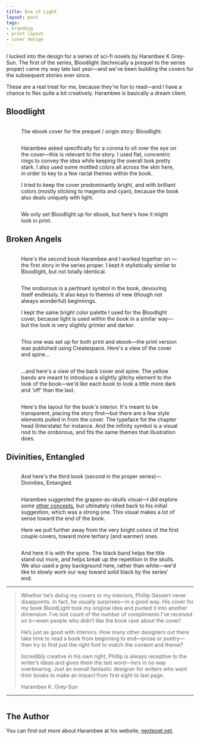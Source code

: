 ```yaml
---
title: Eve of Light
layout: post
tags: 
- branding
- print layout
- cover design
---
```

I lucked into the design for a series of sci-fi novels by Harambee K Grey-Sun. The first of the series, Bloodlight (technically a prequel to the series proper) came my way late last year—and we've been building the covers for the subsequent stories ever since. 

These are a real treat for me, because they're fun to read—and I have a chance to flex quite a bit creatively. Harambee is basically a dream client.

## Bloodlight

<figure>
	<img src="/img/portfolio/eve-of-light/bloodlight-cover.png" alt="">
	<figcaption><p>The ebook cover for the prequel / origin story: Bloodlight.</p></figcaption>
</figure>

<figure>
	<img src="/img/portfolio/eve-of-light/corona.png" alt="">
	<figcaption><p>Harambee asked specifically for a corona to sit over the eye on the cover—this is relevant to the story. I used flat, concentric rings to convey the idea while keeping the overall look pretty stark. I also used some mottled colors all across the skin here, in order to key to a few racial themes within the book.</p>
<p>I tried to keep the cover predominantly bright, and with brilliant colors (mostly sticking to magenta and cyan), because the book also deals uniquely with light.</p>
	</figcaption>
</figure>


<figure>
	<img src="/img/portfolio/eve-of-light/bloodlight-jacket.png" alt="">
	<figcaption><p>We only set Bloodlight up for ebook, but here's how it might look in print.</p></figcaption>
</figure>

## Broken Angels

<figure>
	<img src="/img/portfolio/eve-of-light/broken-angels-cover.png" alt="">
	<figcaption><p>Here's the second book Harambee and I worked together on — the first story in the series proper. I kept it stylistically similar to Bloodlight, but not totally identical.</p></figcaption>
</figure>

<figure>
	<img src="/img/portfolio/eve-of-light/oroborous.png" alt="">
	<figcaption><p>The oroborous is a pertinant symbol in the book, devouring itself endlessly. It also keys to themes of new (though not always wonderful) beginnings.</p>
<p>I kept the same bright color palette I used for the Bloodlight cover, because light is used within the book in a similar way—but the look is very slightly grimier and darker.</p>
</figcaption>
</figure>
 

<figure>
	<img src="/img/portfolio/eve-of-light/broken-angels-jacket.png" alt="">
	<figcaption><p>This one was set up for both print and ebook—the print version was published using Createspace. Here's a view of the cover and spine…</p></figcaption>
</figure>

<figure>
	<img src="/img/portfolio/eve-of-light/broken-angels-back.png" alt="">
	<figcaption><p>…and here's a view of the back cover and spine. The yellow bands are meant to introduce a slightly glitchy element to the look of the book—we'd like each book to look a little more dark and 'off' than the last.</p></figcaption>
</figure>

<figure>
	<img src="/img/portfolio/eve-of-light/interior-1.png" alt="">
	<figcaption><p>Here's the layout for the book's interior. It's meant to be transparent, placing the story first—but there are a few style elements pulled in from the cover. The typeface fot the chapter head (Interstate) for instance. And the infinity symbol is a visual nod to the oroborous, and fits the same themes that illustration does.</p></figcaption>
</figure>

## Divinities, Entangled

<figure>
	<img src="/img/portfolio/eve-of-light/divinities-cover.png" alt="">
	<figcaption><p>And here's the third book (second in the proper series)—Divinities, Entangled.</p></figcaption>
</figure>

<figure>
	<img src="/img/portfolio/eve-of-light/grapes.png" alt="">
	<figcaption><p>Harambee suggested the grapes-as-skulls visual—I did explore some <a href="http://www.behance.net/wip/182789/428059">other concepts</a>, but ultimately rolled back to his initial suggestion, which was a strong one. This visual makes a lot of sense toward the end of the book.</p>
 
<p>Here we pull further away from the very bright colors of the first couple covers, toward more tertiary (and warmer) ones.</p></figcaption>
</figure>

<figure>
	<img src="/img/portfolio/eve-of-light/divinities-jacket.png" alt="">
	<figcaption><p>And here it is with the spine. The black band helps the title stand out more, and helps break up the repetition in the skulls. We also used a grey background here, rather than white—we'd like to slowly work our way toward solid black by the series' end.</p></figcaption>
</figure>

---

>Whether he’s doing my covers or my interiors, Phillip Gessert never disappoints. In fact, he usually surprises—in a good way. His cover for my book BloodLight took my original idea and punted it into another dimension. I’ve lost count of the number of compliments I’ve received on it—even people who didn’t like the book rave about the cover! 
>
>He’s just as good with interiors.  How many other designers out there take time to read a book from beginning to end—prose or poetry—then try to find just the right font to match the content and theme? 
> 
>Incredibly creative in his own right, Phillip is always receptive to the writer’s ideas and gives them the last word—he’s in no way overbearing. Just an overall fantastic designer for writers who want their books to make an impact from first sight to last page.
> 
>Harambee K. Grey-Sun

---

<figure>
	<img src="/img/portfolio/eve-of-light/jackets-array.png" alt="">
	<figcaption></figcaption>
</figure>

## The Author

You can find out more about Harambee at his website, [nextpoet.net](http://www.nextpoet.net).